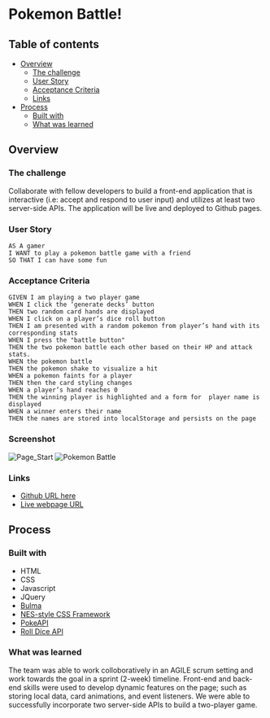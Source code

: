 # Pokemon Battle!

## Table of contents

- [Overview](#overview)
  - [The challenge](#the-challenge)
  - [User Story](#user-story)
  - [Acceptance Criteria](#acceptance-criteria)
  - [Links](#links)
- [Process](#process)
  - [Built with](#built-with)
  - [What was learned](#what-i-learned)

## Overview

### The challenge

Collaborate with fellow developers to build a front-end application that is interactive (i.e: accept and respond to user input) and utilizes at least two server-side APIs. The application will be live and deployed to Github pages.

### User Story

    AS A gamer 
    I WANT to play a pokemon battle game with a friend
    SO THAT I can have some fun

### Acceptance Criteria

    GIVEN I am playing a two player game
    WHEN I click the ‘generate decks’ button
    THEN two random card hands are displayed
    WHEN I click on a player’s dice roll button
    THEN I am presented with a random pokemon from player’s hand with its corresponding stats 
    WHEN I press the "battle button" 
    THEN the two pokemon battle each other based on their HP and attack stats.
    WHEN the pokemon battle
    THEN the pokemon shake to visualize a hit
    WHEN a pokemon faints for a player
    THEN then the card styling changes
    WHEN a player’s hand reaches 0
    THEN the winning player is highlighted and a form for  player name is displayed
    WHEN a winner enters their name
    THEN the names are stored into localStorage and persists on the page

### Screenshot

![Page_Start](assets/images/screenshot.png)
![Pokemon Battle](assets/images/screenshot_1.png)

### Links

- [Github URL here](https://github.com/dnsnguy08/Pokemon-Battle)
- [Live webpage URL](https://dnsnguy08.github.io/Pokemon-Battle/)

## Process

### Built with
- HTML
- CSS
- Javascript
- JQuery
- [Bulma](https://bulma.io/documentation/)
- [NES-style  CSS Framework](https://nostalgic-css.github.io/NES.css/)
- [PokeAPI](https://pokeapi.co/)
- [Roll Dice API](https://rapidapi.com/vishukaypri/api/roll-dice1/)

### What was learned
The team was able to work colloboratively in an AGILE scrum setting and work towards the goal in a sprint (2-week) timeline. Front-end and back-end skills were used to develop dynamic features on the page; such as storing local data, card animations, and event listeners. 
We were able to successfully incorporate two server-side APIs to build a two-player game.
